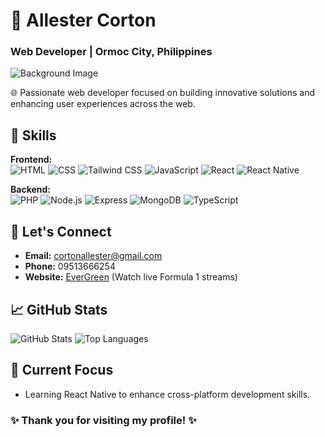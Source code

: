 # 🌟 Allester Corton
### Web Developer | Ormoc City, Philippines

![Background Image](https://source.unsplash.com/1600x900/?technology,web)  

🌐 Passionate web developer focused on building innovative solutions and enhancing user experiences across the web.

## 🚀 Skills
**Frontend:**  
![HTML](https://img.shields.io/badge/HTML-E34F26?style=flat-square&logo=html5&logoColor=white) 
![CSS](https://img.shields.io/badge/CSS-1572B6?style=flat-square&logo=css3&logoColor=white) 
![Tailwind CSS](https://img.shields.io/badge/Tailwind_CSS-38B2AC?style=flat-square&logo=tailwind-css&logoColor=white) 
![JavaScript](https://img.shields.io/badge/JavaScript-F7DF1E?style=flat-square&logo=javascript&logoColor=black) 
![React](https://img.shields.io/badge/React-61DAFB?style=flat-square&logo=react&logoColor=black) 
![React Native](https://img.shields.io/badge/React_Native-61DAFB?style=flat-square&logo=react-native&logoColor=black)  

**Backend:**  
![PHP](https://img.shields.io/badge/PHP-777BB4?style=flat-square&logo=php&logoColor=white) 
![Node.js](https://img.shields.io/badge/Node.js-339933?style=flat-square&logo=node.js&logoColor=white) 
![Express](https://img.shields.io/badge/Express-000000?style=flat-square&logo=express&logoColor=white) 
![MongoDB](https://img.shields.io/badge/MongoDB-47A248?style=flat-square&logo=mongodb&logoColor=white) 
![TypeScript](https://img.shields.io/badge/TypeScript-3178C6?style=flat-square&logo=typescript&logoColor=white) 

## 💬 Let's Connect
- **Email:** [cortonallester@gmail.com](mailto:cortonallester@gmail.com)
- **Phone:** 09513666254
- **Website:** [EverGreen](https://evergreenstreams.vercel.app/) (Watch live Formula 1 streams)

## 📈 GitHub Stats
![GitHub Stats](https://github-readme-stats.vercel.app/api?username=allestercorton&show_icons=true&hide_title=true&theme=radical)
![Top Languages](https://github-readme-stats.vercel.app/api/top-langs/?username=allestercorton&layout=compact&theme=radical)

## 🌌 Current Focus
- Learning React Native to enhance cross-platform development skills.

### ✨ Thank you for visiting my profile! ✨
